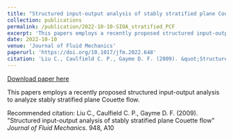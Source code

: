 ```yaml
---
title: "Structured input-output analysis of stably stratified plane Couette flow"
collection: publications
permalink: /publication/2022-10-10-SIOA_stratified_PCF
excerpt: 'This papers employs a recently proposed structured input-output analysis to analyze stably stratified plane Couette flow.'
date: 2022-10-10
venue: 'Journal of Fluid Mechanics'
paperurl: 'https://doi.org/10.1017/jfm.2022.648'
citation: 'Liu C., Caulfield C. P., Gayme D. F. (2009). &quot;Structured input-output analysis of stably stratified plane Couette flow&quot; <i>Journal of Fluid Mechanics</i>. 948, A10'
---
```


<a href='https://doi.org/10.1017/jfm.2022.648'>Download paper here</a>

This papers employs a recently proposed structured input-output analysis to analyze stably stratified plane Couette flow.

Recommended citation: Liu C., Caulfield C. P., Gayme D. F. (2009). "Structured input-output analysis of stably stratified plane Couette flow" <i>Journal of Fluid Mechanics</i>. 948, A10